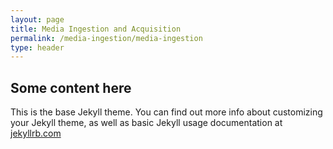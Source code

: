 ```yaml
---
layout: page
title: Media Ingestion and Acquisition
permalink: /media-ingestion/media-ingestion
type: header
---
```


## Some content here
This is the base Jekyll theme. You can find out more info about customizing your Jekyll theme, as well as basic Jekyll usage documentation at [jekyllrb.com](http://jekyllrb.com/)
